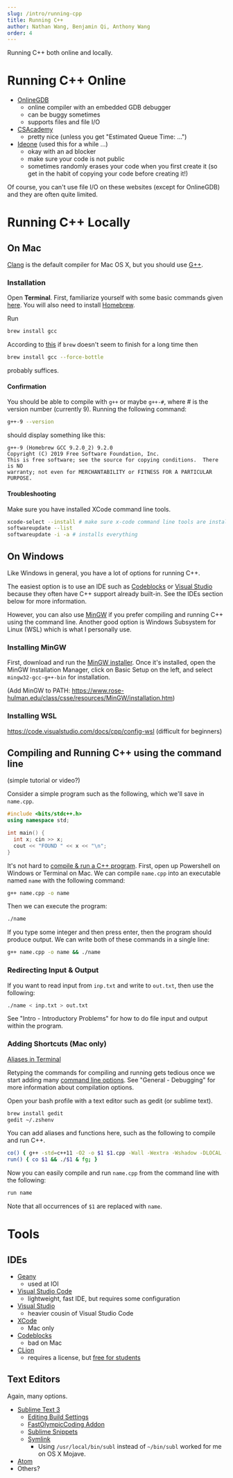 ```yaml
---
slug: /intro/running-cpp
title: Running C++
author: Nathan Wang, Benjamin Qi, Anthony Wang
order: 4
---
```


Running C++ both online and locally.

<!-- END DESCRIPTION -->

# Running C++ Online

 * [OnlineGDB](https://www.onlinegdb.com/)
   * online compiler with an embedded GDB debugger
   * can be buggy sometimes
   * supports files and file I/O
 * [CSAcademy](https://csacademy.com/workspace/)
   * pretty nice (unless you get "Estimated Queue Time: ...")
 * [Ideone](http://ideone.com/) (used this for a while ...)
   * okay with an ad blocker
   * make sure your code is not public
   * sometimes randomly erases your code when you first create it (so get in the habit of copying your code before creating it!)

Of course, you can't use file I/O on these websites (except for  OnlineGDB) and they are often quite limited.


# Running C++ Locally

## On Mac

[Clang](https://en.wikipedia.org/wiki/Clang) is the default compiler for Mac OS X, but you should use [G++](https://en.wikipedia.org/wiki/GNU_Compiler_Collection).

### Installation

Open **Terminal**. First, familiarize yourself with some basic commands given [here](https://blog.teamtreehouse.com/introduction-to-the-mac-os-x-command-line). You will also need to install [Homebrew](https://brew.sh/).

Run

```sh
brew install gcc
```

According to [this](https://stackoverflow.com/questions/30998890/installing-opencv-with-brew-never-finishes) if `brew` doesn't seem to finish for a long time then 

```sh
brew install gcc --force-bottle
```

probably suffices.

#### Confirmation

You should be able to compile with `g++` or maybe `g++-#`, where # is the version number (currently 9). Running the following command:

```sh
g++-9 --version
```

should display something like this:

```
g++-9 (Homebrew GCC 9.2.0_2) 9.2.0
Copyright (C) 2019 Free Software Foundation, Inc.
This is free software; see the source for copying conditions.  There is NO
warranty; not even for MERCHANTABILITY or FITNESS FOR A PARTICULAR PURPOSE.
```

#### Troubleshooting

Make sure you have installed XCode command line tools.

```sh
xcode-select --install # make sure x-code command line tools are installed
softwareupdate --list
softwareupdate -i -a # installs everything
```


## On Windows

Like Windows in general, you have a lot of options for running C++.

The easiest option is to use an IDE such as [Codeblocks](http://www.codeblocks.org/) or [Visual Studio](https://visualstudio.microsoft.com/vs/) because they often have C++ support already built-in. See the IDEs section below for more information.

However, you can also use [MinGW](http://mingw.org/) if you prefer compiling and running C++ using the command line. Another good option is Windows Subsystem for Linux (WSL) which is what I personally use.

### Installing MinGW

First, download and run the [MinGW installer](https://osdn.net/projects/mingw/downloads/68260/mingw-get-setup.exe/). Once it's installed, open the MinGW Installation Manager, click on Basic Setup on the left, and select `mingw32-gcc-g++-bin` for installation.

(Add MinGW to PATH: https://www.rose-hulman.edu/class/csse/resources/MinGW/installation.htm)

### Installing WSL

https://code.visualstudio.com/docs/cpp/config-wsl (difficult for beginners)


## Compiling and Running C++ using the command line

(simple tutorial or video?)

Consider a simple program such as the following, which we'll save in `name.cpp`.

```cpp
#include <bits/stdc++.h>
using namespace std;

int main() {
  int x; cin >> x;
  cout << "FOUND " << x << "\n";
}
```

It's not hard to [compile & run a C++ program](https://www.tutorialspoint.com/How-to-compile-and-run-the-Cplusplus-program). First, open up Powershell on Windows or Terminal on Mac. We can compile `name.cpp` into an executable named `name` with the following command:

```sh
g++ name.cpp -o name
```

Then we can execute the program:

```sh
./name
```

If you type some integer and then press enter, then the program should produce output. We can write both of these commands in a single line:

```sh
g++ name.cpp -o name && ./name
```

### Redirecting Input & Output

If you want to read input from `inp.txt` and write to `out.txt`, then use the following:

```sh
./name < inp.txt > out.txt
```

See "Intro - Introductory Problems" for how to do file input and output within the program.

### Adding Shortcuts (Mac only)

[Aliases in Terminal](https://jonsuh.com/blog/bash-command-line-shortcuts/)

Retyping the commands for compiling and running gets tedious once we start adding many [command line options](https://developers.redhat.com/blog/2018/03/21/compiler-and-linker-flags-gcc/). See "General - Debugging" for more information about compilation options.

Open your bash profile with a text editor such as gedit (or sublime text).

```sh
brew install gedit
gedit ~/.zshenv
```

You can add aliases and functions here, such as the following to compile and run C++. 

```sh
co() { g++ -std=c++11 -O2 -o $1 $1.cpp -Wall -Wextra -Wshadow -DLOCAL -Wl,-stack_size -Wl,0xF0000000; }
run() { co $1 && ./$1 & fg; }
```

Now you can easily compile and run `name.cpp` from the command line with the following:

```sh
run name
```

Note that all occurrences of `$1` are replaced with `name`.


# Tools

## IDEs

 * [Geany](https://www.geany.org/)
   * used at IOI
 * [Visual Studio Code](https://code.visualstudio.com/)
   * lightweight, fast IDE, but requires some configuration
 * [Visual Studio](https://visualstudio.microsoft.com/vs/)
   * heavier cousin of Visual Studio Code
 * [XCode](https://developer.apple.com/xcode/)
   * Mac only
 * [Codeblocks](http://www.codeblocks.org/)
   * bad on Mac
 * [CLion](https://www.jetbrains.com/clion/)
   * requires a license, but [free for students](https://www.jetbrains.com/community/education/#students)
   

## Text Editors

Again, many options.

 * [Sublime Text 3](https://www.sublimetext.com/)
   * [Editing Build Settings](https://stackoverflow.com/questions/23789410/how-to-edit-sublime-text-build-settings)
   * [FastOlympicCoding Addon](https://github.com/Jatana/FastOlympicCoding)
   * [Sublime Snippets](https://www.granneman.com/webdev/editors/sublime-text/top-features-of-sublime-text/quickly-insert-text-and-code-with-sublime-text-snippets)
   * [Symlink](https://www.sublimetext.com/docs/3/osx_command_line.html) 
     * Using `/usr/local/bin/subl` instead of `~/bin/subl` worked for me on OS X Mojave.
 * [Atom](https://atom.io/)
 * Others?

